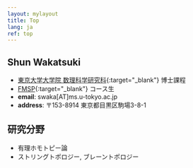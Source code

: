 ```yaml
---
layout: mylayout
title: Top
lang: ja
ref: top
---
```


## Shun Wakatsuki
- [東京大学大学院 数理科学研究科](http://www.ms.u-tokyo.ac.jp/index.html){:target="_blank"}
  博士課程
- [FMSP](http://fmsp.ms.u-tokyo.ac.jp/index_e.html){:target="_blank"}
  コース生
- **email**: swaka[AT]ms.u-tokyo.ac.jp
- **address**: 〒153-8914 東京都目黒区駒場3-8-1

## 研究分野
- 有理ホモトピー論
- ストリングトポロジー, ブレーントポロジー
